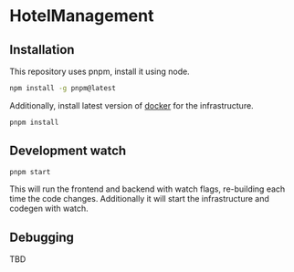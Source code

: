 # HotelManagement

## Installation

This repository uses pnpm, install it using node.

```bash
npm install -g pnpm@latest
```

Additionally, install latest version of [docker](https://www.docker.com/products/docker-desktop/) for the infrastructure.

```bash
pnpm install
```

## Development watch

```bash
pnpm start
```

This will run the frontend and backend with watch flags, re-building each time the code changes. Additionally it will start the infrastructure and codegen with watch.

## Debugging

TBD
